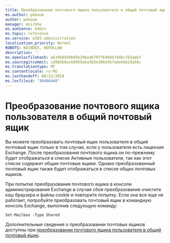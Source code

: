 ```yaml
---
title: Преобразование почтового ящика пользователя в общий почтовый ящик
ms.author: pebaum
author: pebaum
manager: mnirkhe
ms.audience: Admin
ms.topic: reference
ms.service: o365-administration
localization_priority: Normal
ROBOTS: NOINDEX, NOFOLLOW
description: ''
ms.openlocfilehash: ab34b8939b95b29bedb797f640dd744bc783adef
ms.sourcegitcommit: 1d98db8acb9959aba3b5e308a567ade6b62da56c
ms.translationtype: MT
ms.contentlocale: ru-RU
ms.lasthandoff: 08/22/2019
ms.locfileid: "36496448"
---
```

# <a name="convert-a-user-mail-box-into-a-shared-mailbox"></a>Преобразование почтового ящика пользователя в общий почтовый ящик

Вы можете преобразовать почтовый ящик пользователя в общий почтовый ящик только в том случае, если у пользователя есть лицензия Exchange. После преобразования почтового ящика он по-прежнему будет отображаться в списке Активные пользователи, так как этот список содержит общие почтовые ящики. Однако преобразованный почтовый ящик также будет отображаться в списке общих почтовых ящиков. 
  
При попытке преобразования почтового ящика в консоли администрирования Exchange в случае сбоя преобразования очистите кэш браузера и файлы cookie и повторите попытку. Если она все еще не работает, попробуйте преобразовать почтовый ящик в командную консоль Exchange, выполнив следующую команду:
  
```
Set-Mailbox -Type Shared
```

Дополнительные сведения о преобразовании почтовых ящиков доступны при [преобразовании почтового ящика пользователя в общий почтовый ящик](https://docs.microsoft.com/office365/admin/email/convert-user-mailbox-to-shared-mailbox).
  
